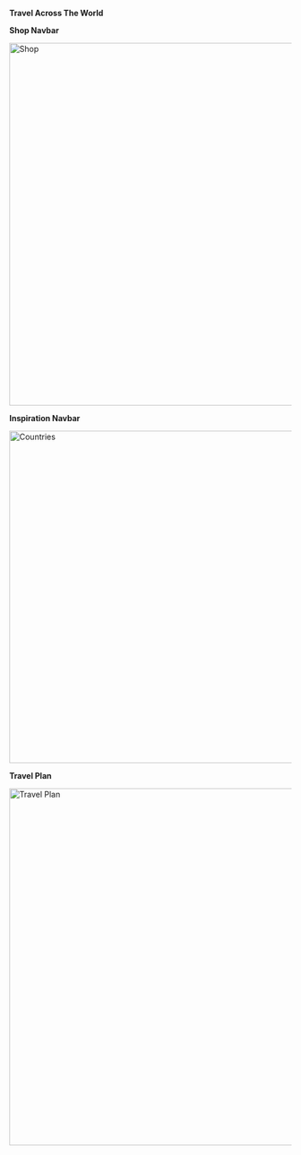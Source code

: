 **Travel Across The World**



**Shop Navbar**


<img width="1342" height="646" alt="Shop" src="https://github.com/user-attachments/assets/36838d3f-6ca2-4414-97c4-d97d6823faa0" />


**Inspiration Navbar**


<img width="1215" height="592" alt="Countries" src="https://github.com/user-attachments/assets/49fcc0a7-ea59-4342-984a-89085f102efe" />


**Travel Plan**


<img width="1347" height="636" alt="Travel Plan" src="https://github.com/user-attachments/assets/d19d7661-9e43-49f4-8f0b-a04ffd09a975" />

